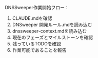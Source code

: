DNSSweeper作業開始フロー：
1. CLAUDE.mdを確認
2. DNSweeper 開発ルール.mdを読み込む
3. dnssweeper-context.mdを読み込む
4. 現在のフェーズとマイルストーンを確認
5. 残っているTODOを確認
6. 作業可能であることを報告
